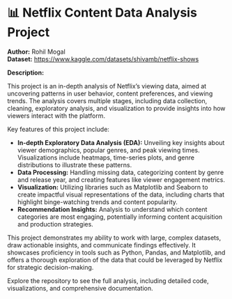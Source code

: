 # 📊 Netflix Content Data Analysis Project

**Author:** Rohil Mogal <br />
**Dataset:** https://www.kaggle.com/datasets/shivamb/netflix-shows 

**Description:**

This project is an in-depth analysis of Netflix’s viewing data, aimed at uncovering patterns in user behavior, content preferences, and viewing trends. The analysis covers multiple stages, including data collection, cleaning, exploratory analysis, and visualization to provide insights into how viewers interact with the platform.

Key features of this project include:

- **In-depth Exploratory Data Analysis (EDA):** Unveiling key insights about viewer demographics, popular genres, and peak viewing times. Visualizations include heatmaps, time-series plots, and genre distributions to illustrate these patterns.
- **Data Processing:** Handling missing data, categorizing content by genre and release year, and creating features like viewer engagement metrics.
- **Visualization:** Utilizing libraries such as Matplotlib and Seaborn to create impactful visual representations of the data, including charts that highlight binge-watching trends and content popularity.
- **Recommendation Insights:** Analysis to understand which content categories are most engaging, potentially informing content acquisition and production strategies.

This project demonstrates my ability to work with large, complex datasets, draw actionable insights, and communicate findings effectively. It showcases proficiency in tools such as Python, Pandas, and Matplotlib, and offers a thorough exploration of the data that could be leveraged by Netflix for strategic decision-making.

Explore the repository to see the full analysis, including detailed code, visualizations, and comprehensive documentation.

